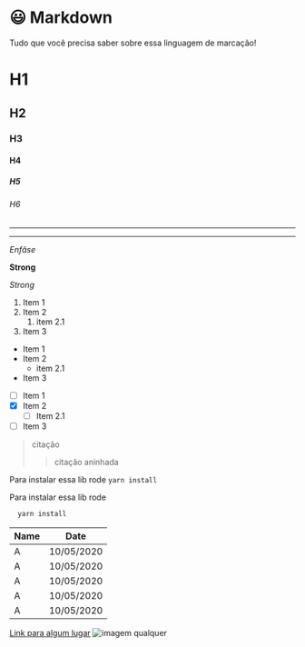 # 😃 Markdown

Tudo que você precisa saber sobre essa linguagem de marcação!

<!-- Headings -->
# H1
## H2
### H3
#### H4
##### H5
###### H6

<!-- DIVIDERS -->
---
***

<!-- Enfasis -->
*Enfâse*

<!-- Strong -->
**Strong**

<!-- Itálico -->
_Strong_

<!-- Lista ordenada -->
1. Item 1
1. Item 2
   1. item 2.1
2. Item 3

<!-- Lista não ordenada -->
- Item 1
- Item 2
  - item 2.1
- Item 3

<!-- Lista checkbox -->
- [ ] Item 1
- [x] Item 2
  - [ ] Item 2.1
- [ ] Item 3

<!-- Citação -->
> citação
> > citação aninhada

<!-- Inline code -->
Para instalar essa lib rode `yarn install`

<!-- Code block -->
Para instalar essa lib rode

```bash
  yarn install
```

<!-- Tabela -->
| Name | Date       |
| ---- | ---------- |
| A    | 10/05/2020 |
| A    | 10/05/2020 |
| A    | 10/05/2020 |
| A    | 10/05/2020 |
| A    | 10/05/2020 |

[Link para algum lugar](http://github.com "Github")
![imagem qualquer](https://raw.githubusercontent.com/brunobertolini/pagix/master/pagination.png)
